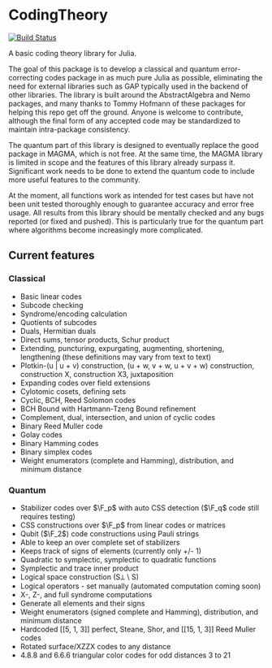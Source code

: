 # CodingTheory

[![Build Status](https://github.com/esabo/CodingTheory/actions/workflows/CI.yml/badge.svg?branch=master)](https://github.com/esabo/CodingTheory/actions/workflows/CI.yml?query=branch%3Amaster)

A basic coding theory library for Julia.

The goal of this package is to develop a classical and quantum error-correcting codes package in as much pure Julia as possible, eliminating the need for external libraries such as GAP typically used in the backend of other libraries. The library is built around the AbstractAlgebra and Nemo packages, and many thanks to Tommy Hofmann of these packages for helping this repo get off the ground. Anyone is welcome to contribute, although the final form of any accepted code may be standardized to maintain intra-package consistency.

The quantum part of this library is designed to eventually replace the good package in MAGMA, which is not free. At the same time, the MAGMA library is limited in scope and the features of this library already surpass it. Significant work needs to be done to extend the quantum code to include more useful features to the community.

At the moment, all functions work as intended for test cases but have not been unit tested thoroughly enough to guarantee accuracy and error free usage. All results from this library should be mentally checked and any bugs reported (or fixed and pushed). This is particularly true for the quantum part where algorithms become increasingly more complicated.

## Current features
### Classical
- Basic linear codes
- Subcode checking
- Syndrome/encoding calculation
- Quotients of subcodes
- Duals, Hermitian duals
- Direct sums, tensor products, Schur product
- Extending, puncturing, expurgating, augmenting, shortening, lengthening (these definitions may vary from text to text)
- Plotkin-(u | u + v) construction, (u + w, v + w, u + v + w) construction, construction X, construction X3, juxtaposition
- Expanding codes over field extensions
- Cylotomic cosets, defining sets
- Cyclic, BCH, Reed Solomon codes
- BCH Bound with Hartmann-Tzeng Bound refinement
- Complement, dual, intersection, and union of cyclic codes
- Binary Reed Muller code
- Golay codes
- Binary Hamming codes
- Binary simplex codes
- Weight enumerators (complete and Hamming), distribution, and minimum distance

### Quantum
- Stabilizer codes over $\F_p$ with auto CSS detection ($\F_q$ code still requires testing)
- CSS constructions over $\F_p$ from linear codes or matrices
- Qubit ($\F_2$) code constructions using Pauli strings
- Able to keep an over complete set of stabilizers
- Keeps track of signs of elements (currently only +/- 1)
- Quadratic to symplectic, symplectic to quadratic functions
- Symplectic and trace inner product
- Logical space construction (S⟂ \ S)
- Logical operators - set manually (automated computation coming soon)
- X-, Z-, and full syndrome computations
- Generate all elements and their signs
- Weight enumerators (signed complete and Hamming), distribution, and minimum distance
- Hardcoded [[5, 1, 3]] perfect, Steane, Shor, and [[15, 1, 3]] Reed Muller codes
- Rotated surface/XZZX codes to any distance
- 4.8.8 and 6.6.6 triangular color codes for odd distances 3 to 21

